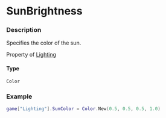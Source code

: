 # SunBrightness
### Description
Specifies the color of the sun.

Property of [Lighting](/classes/Lighting/)

#### Type
`Color`

### Example
```lua
game["Lighting"].SunColor = Color.New(0.5, 0.5, 0.5, 1.0)
```